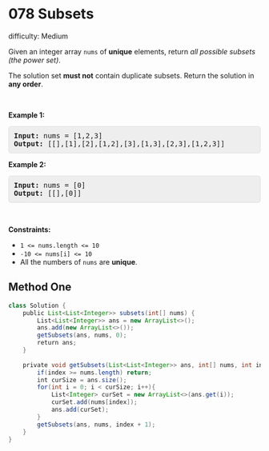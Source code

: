 # 078 Subsets 
 
difficulty: Medium 
 
<style>
        section pre{
          background-color: #eee;
          border: 1px solid #ddd;
          padding:10px;
          border-radius: 5px;
        }
      </style>
<section>
<div><p>Given an integer array <code>nums</code> of <strong>unique</strong> elements, return <em>all possible subsets (the power set)</em>.</p>
<p>The solution set <strong>must not</strong> contain duplicate subsets. Return the solution in <strong>any order</strong>.</p>
<p>&nbsp;</p>
<p><strong class="example">Example 1:</strong></p>
<pre><strong>Input:</strong> nums = [1,2,3]
<strong>Output:</strong> [[],[1],[2],[1,2],[3],[1,3],[2,3],[1,2,3]]
</pre>
<p><strong class="example">Example 2:</strong></p>
<pre><strong>Input:</strong> nums = [0]
<strong>Output:</strong> [[],[0]]
</pre>
<p>&nbsp;</p>
<p><strong>Constraints:</strong></p>
<ul>
	<li><code>1 &lt;= nums.length &lt;= 10</code></li>
	<li><code>-10 &lt;= nums[i] &lt;= 10</code></li>
	<li>All the numbers of&nbsp;<code>nums</code> are <strong>unique</strong>.</li>
</ul>
</div></section>
 
 ## Method One 
 
``` Java
class Solution {
    public List<List<Integer>> subsets(int[] nums) {
        List<List<Integer>> ans = new ArrayList<>();
        ans.add(new ArrayList<>());
        getSubsets(ans, nums, 0);
        return ans;
    }
    
    private void getSubsets(List<List<Integer>> ans, int[] nums, int index){
        if(index >= nums.length) return;
        int curSize = ans.size();
        for(int i = 0; i < curSize; i++){
            List<Integer> curSet = new ArrayList<>(ans.get(i));
            curSet.add(nums[index]);
            ans.add(curSet);
        }
        getSubsets(ans, nums, index + 1);
    }
}
​
```